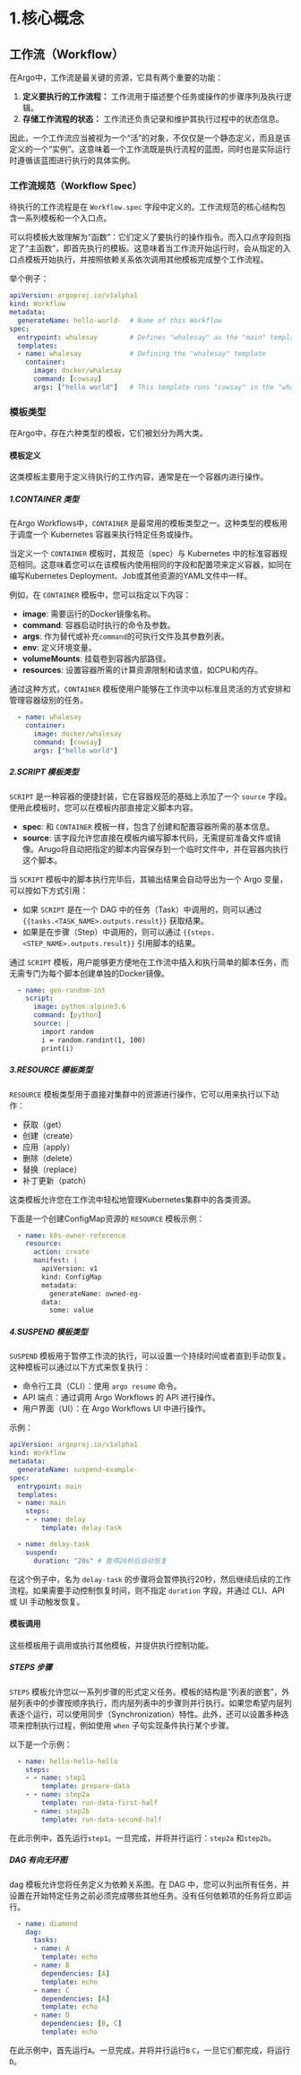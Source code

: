 # 1.核心概念

## 工作流（Workflow）

在Argo中，工作流是最关键的资源，它具有两个重要的功能：

1. **定义要执行的工作流程：** 工作流用于描述整个任务或操作的步骤序列及执行逻辑。
2. **存储工作流程的状态：** 工作流还负责记录和维护其执行过程中的状态信息。

因此，一个工作流应当被视为一个“活”的对象，不仅仅是一个静态定义，而且是该定义的一个“实例”。这意味着一个工作流既是执行流程的蓝图，同时也是实际运行时遵循该蓝图进行执行的具体实例。



### 工作流规范（Workflow Spec）

待执行的工作流程是在 `Workflow.spec` 字段中定义的。工作流规范的核心结构包含一系列模板和一个入口点。

可以将模板大致理解为“函数”：它们定义了要执行的操作指令。而入口点字段则指定了“主函数”，即首先执行的模板。这意味着当工作流开始运行时，会从指定的入口点模板开始执行，并按照依赖关系依次调用其他模板完成整个工作流程。

举个例子：

```yaml
apiVersion: argoproj.io/v1alpha1
kind: Workflow
metadata:
  generateName: hello-world-  # Name of this Workflow
spec:
  entrypoint: whalesay        # Defines "whalesay" as the "main" template
  templates:
  - name: whalesay            # Defining the "whalesay" template
    container:
      image: docker/whalesay
      command: [cowsay]
      args: ["hello world"]   # This template runs "cowsay" in the "whalesay" image with arguments "hello world"

```



### 模板类型

在Argo中，存在六种类型的模板，它们被划分为两大类。

#### 模板定义

这类模板主要用于定义待执行的工作内容，通常是在一个容器内进行操作。

##### 1.CONTAINER 类型

在Argo Workflows中，`CONTAINER` 是最常用的模板类型之一。这种类型的模板用于调度一个 Kubernetes 容器来执行特定任务或操作。

当定义一个 `CONTAINER` 模板时，其规范（spec）与 Kubernetes 中的标准容器规范相同。这意味着您可以在该模板内使用相同的字段和配置项来定义容器，如同在编写Kubernetes Deployment、Job或其他资源的YAML文件中一样。

例如，在 `CONTAINER` 模板中，您可以指定以下内容：

- **image**: 需要运行的Docker镜像名称。
- **command**: 容器启动时执行的命令及参数。
- **args**: 作为替代或补充`command`的可执行文件及其参数列表。
- **env**: 定义环境变量。
- **volumeMounts**: 挂载卷到容器内部路径。
- **resources**: 设置容器所需的计算资源限制和请求值，如CPU和内存。

通过这种方式，`CONTAINER` 模板使用户能够在工作流中以标准且灵活的方式安排和管理容器级别的任务。

```yaml
  - name: whalesay
    container:
      image: docker/whalesay
      command: [cowsay]
      args: ["hello world"]

```



##### 2.SCRIPT 模板类型

`SCRIPT` 是一种容器的便捷封装，它在容器规范的基础上添加了一个 `source` 字段。使用此模板时，您可以在模板内部直接定义脚本内容。

- **spec**: 和 `CONTAINER` 模板一样，包含了创建和配置容器所需的基本信息。
- **source**: 该字段允许您直接在模板内编写脚本代码，无需提前准备文件或镜像。Arugo将自动把指定的脚本内容保存到一个临时文件中，并在容器内执行这个脚本。

当 `SCRIPT` 模板中的脚本执行完毕后，其输出结果会自动导出为一个 Argo 变量，可以按如下方式引用：

- 如果 `SCRIPT` 是在一个 DAG 中的任务（Task）中调用的，则可以通过 `{{tasks.<TASK_NAME>.outputs.result}}` 获取结果。
- 如果是在步骤（Step）中调用的，则可以通过 `{{steps.<STEP_NAME>.outputs.result}}` 引用脚本的结果。

通过 `SCRIPT` 模板，用户能够更方便地在工作流中插入和执行简单的脚本任务，而无需专门为每个脚本创建单独的Docker镜像。

```yaml
  - name: gen-random-int
    script:
      image: python:alpine3.6
      command: [python]
      source: |
        import random
        i = random.randint(1, 100)
        print(i)

```





##### 3.RESOURCE 模板类型

`RESOURCE` 模板类型用于直接对集群中的资源进行操作，它可以用来执行以下动作：

- 获取（get）
- 创建（create）
- 应用（apply）
- 删除（delete）
- 替换（replace）
- 补丁更新（patch）

这类模板允许您在工作流中轻松地管理Kubernetes集群中的各类资源。

下面是一个创建ConfigMap资源的 `RESOURCE` 模板示例：

```yaml
  - name: k8s-owner-reference
    resource:
      action: create
      manifest: |
        apiVersion: v1
        kind: ConfigMap
        metadata:
          generateName: owned-eg-
        data:
          some: value

```



##### 4.SUSPEND 模板类型

`SUSPEND` 模板用于暂停工作流的执行，可以设置一个持续时间或者直到手动恢复。这种模板可以通过以下方式来恢复执行：

- 命令行工具（CLI）：使用 `argo resume` 命令。
- API 端点：通过调用 Argo Workflows 的 API 进行操作。
- 用户界面（UI）：在 Argo Workflows UI 中进行操作。

示例：

```yaml
apiVersion: argoproj.io/v1alpha1
kind: Workflow
metadata:
  generateName: suspend-example-
spec:
  entrypoint: main
  templates:
  - name: main
    steps:
    - - name: delay
        template: delay-task

  - name: delay-task
    suspend:
      duration: "20s" # 暂停20秒后自动恢复
```

在这个例子中，名为 `delay-task` 的步骤将会暂停执行20秒，然后继续后续的工作流程。如果需要手动控制恢复时间，则不指定 `duration` 字段，并通过 CLI、API 或 UI 手动触发恢复。



#### 模板调用

这些模板用于调用或执行其他模板，并提供执行控制功能。

##### STEPS 步骤

`STEPS` 模板允许您以一系列步骤的形式定义任务。模板的结构是“列表的嵌套”，外层列表中的步骤按顺序执行，而内层列表中的步骤则并行执行。如果您希望内层列表逐个运行，可以使用同步（Synchronization）特性。此外，还可以设置多种选项来控制执行过程，例如使用 `when` 子句实现条件执行某个步骤。

以下是一个示例：

```yaml
  - name: hello-hello-hello
    steps:
    - - name: step1
        template: prepare-data
    - - name: step2a
        template: run-data-first-half
      - name: step2b
        template: run-data-second-half

```

在此示例中，首先运行`step1`。一旦完成，并将并行运行：`step2a`  和`step2b`。



##### DAG 有向无环图

dag 模板允许您将任务定义为依赖关系图。在 DAG 中，您可以列出所有任务，并设置在开始特定任务之前必须完成哪些其他任务。没有任何依赖项的任务将立即运行。

```yaml
  - name: diamond
    dag:
      tasks:
      - name: A
        template: echo
      - name: B
        dependencies: [A]
        template: echo
      - name: C
        dependencies: [A]
        template: echo
      - name: D
        dependencies: [B, C]
        template: echo

```

在此示例中，首先运行`A`。一旦完成，并将并行运行`B` `C`，一旦它们都完成，将运行`D`。







